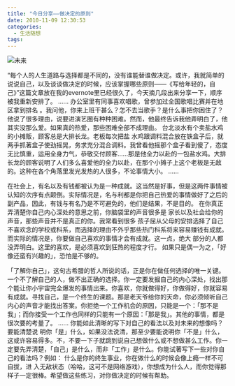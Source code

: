 ```yaml
---
title: "今日分享——做决定的原则"
date: 2010-11-09 12:30:53
categories:
  - 生活随想
tags:
---
```


![未来](../../../images/2010/2914637064_9f9412f242_b.jpg "未来") 

“每个人的人生道路与选择都是不同的，没有谁能替谁做决定。或许，我就简单的说说自己，以及谈谈做决定的时候，应该掌握哪些原则——《写给年轻的，自己》”这篇文章放在我的evernote里已经很久了，今天摘几段出来分享一下，顺序被我重新安排了。 …… 办公室里有同事喜欢唱歌，曾参加过全国歌唱比赛并在地区拿到排名 。我问他，你来上班干甚么？怎不去当歌手？是什么事把你困住了？ 他说了很多理由，说要进演艺圈有种种困难。然而，他最终告诉我他弄明白了，他其实没那么爱。如果真的热爱，那些困难全部不成理由。 台北淡水有个卖盐水鸡的小摊贩，顾客总是大排长龙。老板每次把盐 水鸡跟调料混合放在铁盒子后，就两手抓著盒子使劲摇晃，务求充分混合调料。我曾看他摇那个盒子看到傻了，态度无比慎重，运用全身力气，恭敬交付顾客……那是他全力以赴的一包盐水鸡。大排长龙的顾客说明了人们多么喜爱他的全力以赴，在那个小摊子上这个老板是无敌的。这种在各个角落里发光发热的人很多，不论事情大小。 …… 

在社会上，有名以及有钱都被认为是一种成就。这当然是好事，但是这两件事情被认知的次序有点颠倒。实际情况是，名与利都是你把自己热爱的事情做好了之后的副产品，因此，有钱与有名乃是不可避免的，他们是结果，不是目的。 在你真正弄清楚你自己内心深处的意思之前，你脑袋里的声音很多是 家长以及社会给你的声音，那些声音并不是真正的你。我常看到很多 孩子屈从父母的安排选择了自己不喜欢念的学校或科系，而选择的理由不外乎那些热门科系将来容易赚钱有成就。而实际的情况是，你要做自己喜欢的事情才会有成就。这一点，绝大 部分的人都没弄明白。这里的喜欢，是必须喜欢到狂热的程度才行。 如果只是偶一为之，「好像还蛮有兴趣的」，恐怕是不够的。 

「了解你自己」，这句古希腊的哲人所说的话，正是你在做任何选择的唯一关键。一个不了解自己的人，做不出正确的选择。你一定要发掘自己的内心深处，找出那个能让你小宇宙完全爆发的事情出来。你喜欢，你就做得好，你做得好，你就容易有成就。寻找自己，是一个终生的课题。那是老天爷给你的天命，你必须倾听自己内心的声音才能找出答案。你拒绝一个工作机会的原因，只能是一个：「那不是我」；而你接受一个工作也同样的只能有一个原因：「那是我」。其他的事情，都是很次要的考量了。 …… 你能如此清晰的写下对自己的看法以及对未来的想像吗？要能清楚说 明你「是」什么，如果没法说清，那至少要能说明你「不是」什么， 这或许容易得多。不，不要一下子就跳到说自己想做什么或不想做甚么工作。你一定要先弄清楚，「自己」是什么，而非「工作」是什么。你能试著写下一些对你自己的看法吗？例如： 什么是你的终生事业，你在做什么的时候会像上瘾一样不可自拔，进 入无敌状态（哈哈，这可不是网络游戏），你想成为什么人，而你觉得那样子一定很棒。希望做这些练习，对你做决定的时候有帮助。